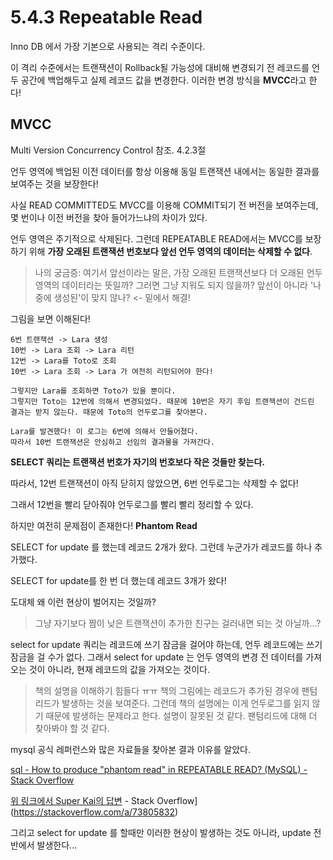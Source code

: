 # 5.4.3 Repeatable Read

Inno DB 에서 가장 기본으로 사용되는 격리 수준이다.

이 격리 수준에서는 트랜잭션이 Rollback될 가능성에 대비해 변경되기 전 레코드를 언두 공간에 백업해두고 실제 레코드 값을 변경한다. 이러한 변경 방식을 **MVCC**라고 한다!

## MVCC 

Multi Version Concurrency Control 참조. 4.2.3절

언두 영역에 백업된 이전 데이터를 항상 이용해 동일 트랜잭션 내에서는 동일한 결과를 보여주는 것을 보장한다!

사실 READ COMMITTED도 MVCC를 이용해 COMMIT되기 전 버전을 보여주는데, 몇 번이나 이전 버전을 찾아 들어가느냐의 차이가 있다.

언두 영역은 주기적으로 삭제된다. 그런데 REPEATABLE READ에서는 MVCC를 보장하기 위해 **가장 오래된 트랜잭션 번호보다 앞선 언두 영역의 데이터는 삭제할 수 없다**. 

> 나의 궁금증: 여기서 앞선이라는 말은, 가장 오래된 트랜잭션보다 더 오래된 언두 영역의 데이터라는 뜻일까? 그러면 그냥 지워도 되지 않을까? 앞선이 아니라 '나중에 생성된'이 맞지 않나? <- 밑에서 해결!

그림을 보면 이해된다!

```
6번 트랜잭션 -> Lara 생성
10번 -> Lara 조회 -> Lara 리턴
12번 -> Lara를 Toto로 조회
10번 -> Lara 조회 -> Lara 가 여전히 리턴되어야 한다!

그렇지만 Lara를 조회하면 Toto가 있을 뿐이다.
그렇지만 Toto는 12번에 의해서 변경되었다. 때문에 10번은 자기 후임 트랜잭션이 건드린 결과는 받지 않는다. 때문에 Toto의 언두로그를 찾아본다.

Lara를 발견했다! 이 로그는 6번에 의해서 만들어졌다.
따라서 10번 트랜잭션은 안심하고 선임의 결과물을 가져간다.
```

**SELECT 쿼리는 트랜잭션 번호가 자기의 번호보다 작은 것들만 찾는다.**

따라서, 12번 트랜잭션이 아직 닫히지 않았으면, 6번 언두로그는 삭제할 수 없다!

그래서 12번을 빨리 닫아줘야 언두로그를 빨리 빨리 정리할 수 있다.

하지만 여전히 문제점이 존재한다! **Phantom Read**

SELECT for update 를 했는데 레코드 2개가 왔다.
그런데 누군가가 레코드를 하나 추가했다.

SELECT for update를 한 번 더 했는데 레코드 3개가 왔다!

도대체 왜 이런 현상이 벌어지는 것일까?

> 그냥 자기보다 짬이 낮은 트랜잭션이 추가한 친구는 걸러내면 되는 것 아닐까...?

select for update 쿼리는 레코드에 쓰기 잠금을 걸어야 하는데, 언두 레코드에는 쓰기 잠금을 걸 수가 없다. 그래서 select for update 는 언두 영역의 변경 전 데이터를 가져오는 것이 아니라, 현재 레코드의 값을 가져오는 것이다. 

> 책의 설명을 이해하기 힘들다 ㅠㅠ 책의 그림에는 레코드가 추가된 경우에 팬텀 리드가 발생하는 것을 보여준다. 그런데 책의 설명에는 이게 언두로그를 읽지 않기 때문에 발생하는 문제라고 한다. 설명이 잘못된 것 같다. 팬텀리드에 대해 더 찾아봐야 할 것 같다.

mysql 공식 레퍼런스와 많은 자료들을 찾아본 결과 이유를 알았다. 

[sql - How to produce "phantom read" in REPEATABLE READ? (MySQL) - Stack Overflow](https://stackoverflow.com/questions/5444915/how-to-produce-phantom-read-in-repeatable-read-mysql)

[위 링크에서 Super Kai의 답변](MySQL) - Stack Overflow](https://stackoverflow.com/a/73805832)

그리고 select for update 를 할때만 이러한 현상이 발생하는 것도 아니라, update 전반에서 발생한다...


